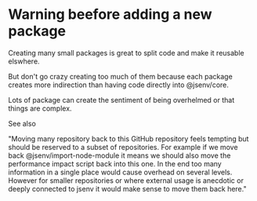 # Warning beefore adding a new package

Creating many small packages is great to split code and make it reusable elswhere.

But don't go crazy creating too much of them because each package creates more indirection than having code directly into @jsenv/core.

Lots of package can create the sentiment of being overhelmed or that things are complex.

See also

"Moving many repository back to this GitHub repository feels tempting but should be reserved to a subset of repositories.
For example if we move back @jsenv/import-node-module it means we should also move the performance impact script back into this one. In the end too many information in a single place would cause overhead on several levels.
However for smaller repositories or where external usage is anecdotic or deeply connected to jsenv it would make sense to move them back here."
